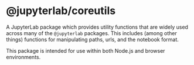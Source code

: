 # @jupyterlab/coreutils

A JupyterLab package which provides utility functions that are widely used
across many of the `@jupyterlab` packages. This includes (among other things)
functions for manipulating paths, urls, and the notebook format.

This package is intended for use within both Node.js and browser environments.
